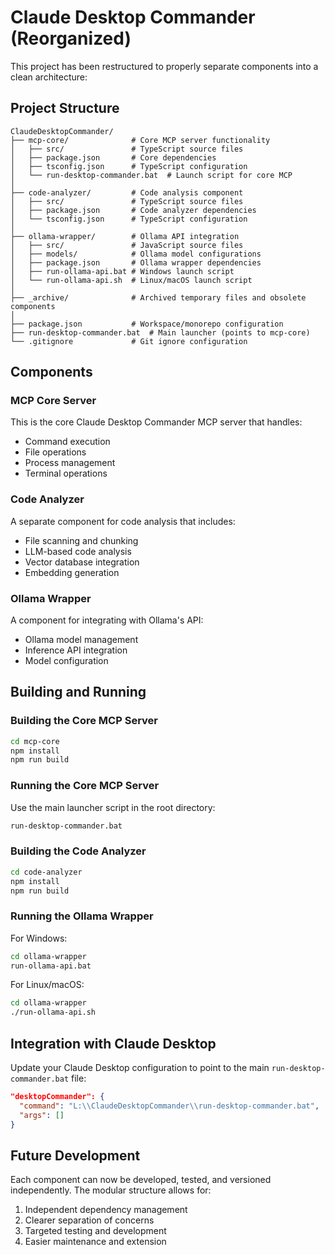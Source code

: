 # Claude Desktop Commander (Reorganized)

This project has been restructured to properly separate components into a clean architecture:

## Project Structure

```
ClaudeDesktopCommander/
├── mcp-core/              # Core MCP server functionality
│   ├── src/               # TypeScript source files
│   ├── package.json       # Core dependencies
│   ├── tsconfig.json      # TypeScript configuration
│   └── run-desktop-commander.bat  # Launch script for core MCP
│
├── code-analyzer/         # Code analysis component
│   ├── src/               # TypeScript source files
│   ├── package.json       # Code analyzer dependencies
│   └── tsconfig.json      # TypeScript configuration
│
├── ollama-wrapper/        # Ollama API integration
│   ├── src/               # JavaScript source files
│   ├── models/            # Ollama model configurations
│   ├── package.json       # Ollama wrapper dependencies
│   ├── run-ollama-api.bat # Windows launch script
│   └── run-ollama-api.sh  # Linux/macOS launch script
│
├── _archive/              # Archived temporary files and obsolete components
│
├── package.json           # Workspace/monorepo configuration
├── run-desktop-commander.bat  # Main launcher (points to mcp-core)
└── .gitignore             # Git ignore configuration
```

## Components

### MCP Core Server

This is the core Claude Desktop Commander MCP server that handles:
- Command execution
- File operations
- Process management
- Terminal operations

### Code Analyzer

A separate component for code analysis that includes:
- File scanning and chunking
- LLM-based code analysis
- Vector database integration
- Embedding generation

### Ollama Wrapper

A component for integrating with Ollama's API:
- Ollama model management
- Inference API integration
- Model configuration

## Building and Running

### Building the Core MCP Server

```bash
cd mcp-core
npm install
npm run build
```

### Running the Core MCP Server

Use the main launcher script in the root directory:

```bash
run-desktop-commander.bat
```

### Building the Code Analyzer

```bash
cd code-analyzer
npm install
npm run build
```

### Running the Ollama Wrapper

For Windows:
```bash
cd ollama-wrapper
run-ollama-api.bat
```

For Linux/macOS:
```bash
cd ollama-wrapper
./run-ollama-api.sh
```

## Integration with Claude Desktop

Update your Claude Desktop configuration to point to the main `run-desktop-commander.bat` file:

```json
"desktopCommander": {
  "command": "L:\\ClaudeDesktopCommander\\run-desktop-commander.bat",
  "args": []
}
```

## Future Development

Each component can now be developed, tested, and versioned independently. The modular structure allows for:

1. Independent dependency management
2. Clearer separation of concerns
3. Targeted testing and development
4. Easier maintenance and extension
